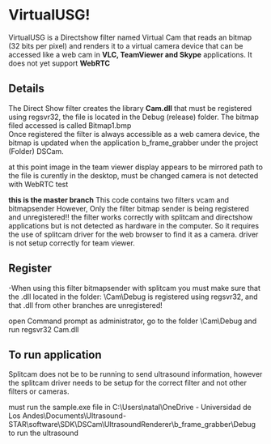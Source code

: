 # VirtualUSG!
VirtualUSG is a Directshow filter named Virtual Cam that reads an bitmap (32 bits per pixel) and renders it to a virtual camera device that can be accessed like a web cam in **VLC, TeamViewer and Skype** applications. It does not yet support **WebRTC** 


## Details
The Direct Show filter creates the library **Cam.dll** that must be registered using regsvr32, the file is located in the Debug (release) folder. The bitmap filed accessed is called Bitmap1.bmp  
Once registered the filter is always accessible as a web camera device, the bitmap is updated when the application b_frame_grabber under the project (Folder) DSCam.

at this point image in the team viewer display appears to be mirrored
path to the file is curently in the desktop, must be changed
camera is not detected with WebRTC test

**this is the master branch**
This code contains two filters vcam and bitmapsender
However, Only the filter bitmap sender is being registered and unregistered!!
the filter works correctly with splitcam and directshow applications but is not detected as hardware in the computer. So it requires the use of splitcam driver for the web browser to find it as a camera. driver is not setup correctly for team viewer.

## Register
-When using this filter bitmapsender with splitcam you must make sure that the .dll located in the folder: \Cam\Debug is registered using regsvr32, and that .dll from other branches are unregistered!

open Command prompt as administrator, go to the folder \Cam\Debug and run
regsvr32 Cam.dll

## To run application
Splitcam does not be to be running to send ultrasound information, however the splitcam driver needs to be setup for the correct filter and not other filters or cameras.

must run the sample.exe file in C:\Users\natal\OneDrive - Universidad de Los Andes\Documents\Ultrasound-STAR\software\SDK\DSCam\UltrasoundRenderer\b_frame_grabber\Debug  to run the ultrasound
